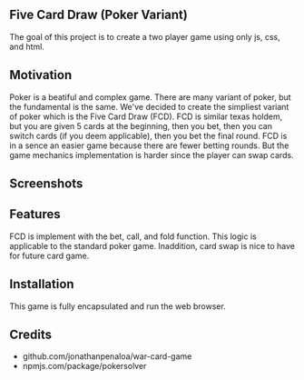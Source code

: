 ## Five Card Draw (Poker Variant)
The goal of this project is to create a two player game using only js, css, and html.

## Motivation
Poker is a beatiful and complex game. There are many variant of poker, but the fundamental is the same.
We've decided to create the simpliest variant of poker which is the Five Card Draw (FCD). FCD is similar
texas holdem, but you are given 5 cards at the beginning, then you bet, then you can switch cards (if you deem applicable), then you bet the final round. FCD is in a sence an easier game because there are fewer betting rounds. But the game mechanics implementation is harder since the player can swap cards.
 
## Screenshots


## Features
FCD is implement with the bet, call, and fold function. This logic is applicable to the standard poker game. Inaddition, card swap is nice to have for future card game. 


## Installation
This game is fully encapsulated and run the web browser. 

## Credits

* github.com/jonathanpenaloa/war-card-game
* npmjs.com/package/pokersolver
